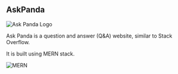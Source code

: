 
## AskPanda
![Ask Panda Logo](https://i.imgur.com/Qkya0cd.png)

Ask Panda is a question and answer (Q&A) website, similar to Stack Overflow.

It is built using MERN stack.

![MERN](https://i.imgur.com/HL1QI1m.png)

